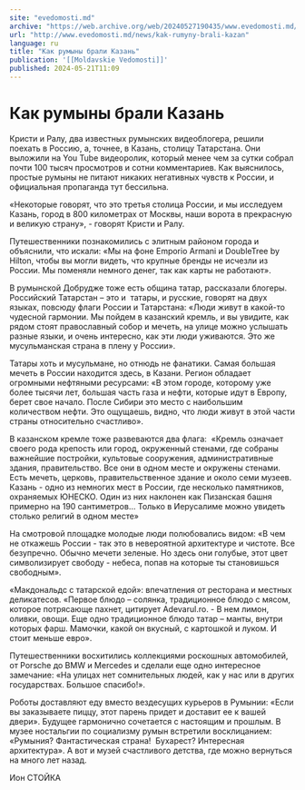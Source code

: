 ```yaml
---
site: "evedomosti.md"
archive: "https://web.archive.org/web/20240527190435/www.evedomosti.md/news/kak-rumyny-brali-kazan"
url: "http://www.evedomosti.md/news/kak-rumyny-brali-kazan"
language: ru
title: "Как румыны брали Казань"
publication: '[[Moldavskie Vedomosti]]'
published: 2024-05-21T11:09
---
```


# Как румыны брали Казань

Кристи и Ралу, два известных румынских видеоблогера, решили поехать в Россию, а, точнее, в Казань, столицу Татарстана. Они выложили на You Tube видеоролик, который менее чем за сутки собрал почти 100 тысяч просмотров и сотни комментариев. Как выяснилось, простые румыны не питают никаких негативных чувств к России, и официальная пропаганда тут бессильна.

«Некоторые говорят, что это третья столица России, и мы исследуем Казань, город в 800 километрах от Москвы, наши ворота в прекрасную и великую страну», - говорят Кристи и Ралу.

Путешественники познакомились с элитным районом города и объяснили, что искали: «Мы на фоне Emporio Armani и DoubleTree by Hilton, чтобы вы могли видеть, что крупные бренды не исчезли из России. Мы поменяли немного денег, так как карты не работают».

В румынской Добрудже тоже есть община татар, рассказали блогеры. Российский Татарстан – это и  татары, и русские, говорят на двух языках, повсюду флаги России и Татарстана: «Люди живут в какой-то чудесной гармонии. Мы пойдем в казанский кремль, и вы увидите, как рядом стоят православный собор и мечеть, на улице можно услышать разные языки, и очень интересно, как эти люди уживаются. Это же мусульманская страна в плену у России».

Татары хоть и мусульмане, но отнюдь не фанатики. Самая большая мечеть в России находится здесь, в Казани. Регион обладает огромными нефтяными ресурсами: «В этом городе, которому уже более тысячи лет, большая часть газа и нефти, которые идут в Европу, берет свое начало. После Сибири это место с наибольшим количеством нефти. Это ощущаешь, видно, что люди живут в этой части страны относительно счастливо».

В казанском кремле тоже развеваются два флага:  «Кремль означает своего рода крепость или город, окруженный стенами, где собраны важнейшие постройки, культовые сооружения, административные здания, правительство. Все они в одном месте и окружены стенами. Есть мечеть, церковь, правительственное здание и около семи музеев. Казань - одно из немногих мест в России, где несколько памятников, охраняемых ЮНЕСКО. Один из них наклонен как Пизанская башня примерно на 190 сантиметров… Только в Иерусалиме можно увидеть столько религий в одном месте»

На смотровой площадке молодые люди полюбовались видом: «В чем не откажешь России - так это в невероятной архитектуре и чистоте. Все безупречно. Обычно мечети зеленые. Но здесь они голубые, этот цвет символизирует свободу - небеса, попав на которые ты становишься свободным».

«Макдональдс с татарской едой»: впечатления от ресторана и местных деликатесов. «Первое блюдо – солянка, традиционное блюдо с мясом, которое потрясающе пахнет, цитирует Аdevarul.ro. - В нем лимон, оливки, овощи. Еще одно традиционное блюдо татар – манты, внутри которых фарш. Мамочки, какой он вкусный, с картошкой и луком. И стоит меньше евро».

Путешественники восхитились коллекциями роскошных автомобилей, от Porsche до BMW и Mercedes и сделали еще одно интересное замечание: «На улицах нет сомнительных людей, как у нас или в других государствах. Большое спасибо!».

Роботы доставляют еду вместо вездесущих курьеров в Румынии: «Если вы заказываете пиццу, этот парень придет и доставит ее к вашей двери». Будущее гармонично сочетается с настоящим и прошлым. В музее ностальгии по социализму румын встретили восклицанием: «Румыния? Фантастическая страна!  Бухарест? Интересная архитектура». А вот и музей счастливого детства, где можно вернуться на много лет назад.

Ион СТОЙКА
